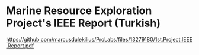 # Marine Resource Exploration Project's IEEE Report (Turkish)
https://github.com/marcusdulekilius/ProLabs/files/13279180/1st.Project.IEEE.Report.pdf
